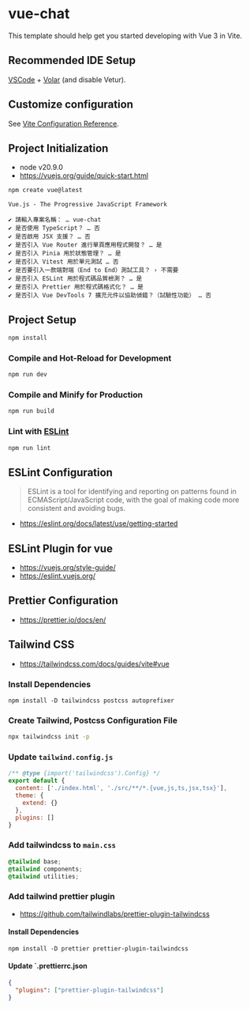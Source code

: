 # vue-chat

This template should help get you started developing with Vue 3 in Vite.

## Recommended IDE Setup

[VSCode](https://code.visualstudio.com/) + [Volar](https://marketplace.visualstudio.com/items?itemName=Vue.volar) (and
disable Vetur).

## Customize configuration

See [Vite Configuration Reference](https://vitejs.dev/config/).

## Project Initialization

- node v20.9.0
- https://vuejs.org/guide/quick-start.html

```sh
npm create vue@latest
```

```
Vue.js - The Progressive JavaScript Framework

✔ 請輸入專案名稱： … vue-chat
✔ 是否使用 TypeScript？ … 否
✔ 是否啟用 JSX 支援？ … 否
✔ 是否引入 Vue Router 進行單頁應用程式開發？ … 是
✔ 是否引入 Pinia 用於狀態管理？ … 是
✔ 是否引入 Vitest 用於單元測試 … 否
✔ 是否要引入一款端對端（End to End）測試工具？ › 不需要
✔ 是否引入 ESLint 用於程式碼品質檢測？ … 是
✔ 是否引入 Prettier 用於程式碼格式化？ … 是
✔ 是否引入 Vue DevTools 7 擴充元件以協助偵錯？（試驗性功能） … 否
```

## Project Setup

```sh
npm install
```

### Compile and Hot-Reload for Development

```sh
npm run dev
```

### Compile and Minify for Production

```sh
npm run build
```

### Lint with [ESLint](https://eslint.org/)

```sh
npm run lint
```

## ESLint Configuration

> ESLint is a tool for identifying and reporting on patterns found in ECMAScript/JavaScript code, with the goal of making code more consistent and avoiding bugs.

- https://eslint.org/docs/latest/use/getting-started

## ESLint Plugin for vue

- https://vuejs.org/style-guide/
- https://eslint.vuejs.org/

## Prettier Configuration
- https://prettier.io/docs/en/

## Tailwind CSS

- https://tailwindcss.com/docs/guides/vite#vue

### Install Dependencies

```
npm install -D tailwindcss postcss autoprefixer
```

### Create Tailwind, Postcss Configuration File

```sh
npx tailwindcss init -p
```

### Update `tailwind.config.js`

```js
/** @type {import('tailwindcss').Config} */
export default {
  content: ['./index.html', './src/**/*.{vue,js,ts,jsx,tsx}'],
  theme: {
    extend: {}
  },
  plugins: []
}
```

### Add tailwindcss to `main.css`

```css
@tailwind base;
@tailwind components;
@tailwind utilities;
```

### Add tailwind prettier plugin

- https://github.com/tailwindlabs/prettier-plugin-tailwindcss

#### Install Dependencies

```
npm install -D prettier prettier-plugin-tailwindcss
```

#### Update `.prettierrc.json

```json
{
  "plugins": ["prettier-plugin-tailwindcss"]
}
```
